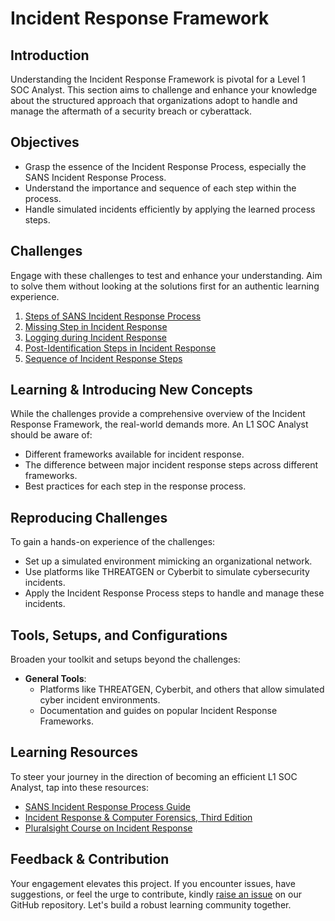 # Incident Response Framework

## Introduction
Understanding the Incident Response Framework is pivotal for a Level 1 SOC Analyst. This section aims to challenge and enhance your knowledge about the structured approach that organizations adopt to handle and manage the aftermath of a security breach or cyberattack.

## Objectives
- Grasp the essence of the Incident Response Process, especially the SANS Incident Response Process.
- Understand the importance and sequence of each step within the process.
- Handle simulated incidents efficiently by applying the learned process steps.

## Challenges
Engage with these challenges to test and enhance your understanding. Aim to solve them without looking at the solutions first for an authentic learning experience.

1. [Steps of SANS Incident Response Process](./1.2.1_Challenge_1.md)
2. [Missing Step in Incident Response](./1.2.2_Challenge_2.md)
3. [Logging during Incident Response](./1.2.3_Challenge_3.md)
4. [Post-Identification Steps in Incident Response](./1.2.4_Challenge_4.md)
5. [Sequence of Incident Response Steps](./1.2.5_Challenge_5.md)

## Learning & Introducing New Concepts
While the challenges provide a comprehensive overview of the Incident Response Framework, the real-world demands more. An L1 SOC Analyst should be aware of:
- Different frameworks available for incident response.
- The difference between major incident response steps across different frameworks.
- Best practices for each step in the response process.

## Reproducing Challenges
To gain a hands-on experience of the challenges:
- Set up a simulated environment mimicking an organizational network.
- Use platforms like THREATGEN or Cyberbit to simulate cybersecurity incidents.
- Apply the Incident Response Process steps to handle and manage these incidents.

## Tools, Setups, and Configurations
Broaden your toolkit and setups beyond the challenges:

- **General Tools**:
  - Platforms like THREATGEN, Cyberbit, and others that allow simulated cyber incident environments.
  - Documentation and guides on popular Incident Response Frameworks.

## Learning Resources
To steer your journey in the direction of becoming an efficient L1 SOC Analyst, tap into these resources:

- [SANS Incident Response Process Guide](https://www.sans.org/reading-room/whitepapers/incident/incident-handlers-handbook-33901)
- [Incident Response & Computer Forensics, Third Edition](https://www.amazon.com/Incident-Response-Computer-Forensics-Third/dp/0071798684)
- [Pluralsight Course on Incident Response](https://www.pluralsight.com/courses/incident-response-techniques)

## Feedback & Contribution
Your engagement elevates this project. If you encounter issues, have suggestions, or feel the urge to contribute, kindly [raise an issue](https://github.com/trillium-infosec-systems/T-MON/tree/main/Detect/SOC/Issues) on our GitHub repository. Let's build a robust learning community together.
